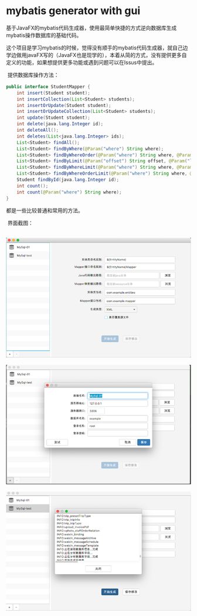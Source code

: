 # mybatis generator with gui

​	基于JavaFX的mybatis代码生成器，使用最简单快捷的方式逆向数据库生成mybatis操作数据库的基础代码。

​	这个项目是学习mybatis的时候，觉得没有顺手的mybatis代码生成器，就自己边学边做用javaFX写的（JavaFX也是现学的），本着从简的方式，没有提供更多自定义的功能，如果想提供更多功能或遇到问题可以在Issus中提出。

​	提供数据库操作方法：

```java
public interface StudentMapper {
    int insert(Student student);
    int insertCollection(List<Student> students);
    int insertOrUpdate(Student student);
    int insertOrUpdateCollection(List<Student> students);
    int update(Student student);
    int delete(java.lang.Integer id);
    int deleteAll();
    int deletes(List<java.lang.Integer> ids);
    List<Student> findAll();
    List<Student> findByWhere(@Param("where") String where);
    List<Student> findByWhereOrder(@Param("where") String where, @Param("order") String order);
    List<Student> findByLimit(@Param("offset") String offset, @Param("limit") String limit);
    List<Student> findByWhereLimit(@Param("where") String where, @Param("offset") String offset, @Param("limit") String limit);
    List<Student> findByWhereOrderLimit(@Param("where") String where, @Param("order") String order, @Param("offset") String offset, @Param("limit") String limit);
    Student findById(java.lang.Integer id);
    int count();
    int count(@Param("where") String where);
}
```

都是一些比较普通和常用的方法。

​	界面截图：

​	![image](https://raw.githubusercontent.com/xsi640/mybatis-generator-with-gui/master/screenshot/01.png)
​    ![image](https://raw.githubusercontent.com/xsi640/mybatis-generator-with-gui/master/screenshot/02.png)
​    ![image](https://raw.githubusercontent.com/xsi640/mybatis-generator-with-gui/master/screenshot/03.png)
